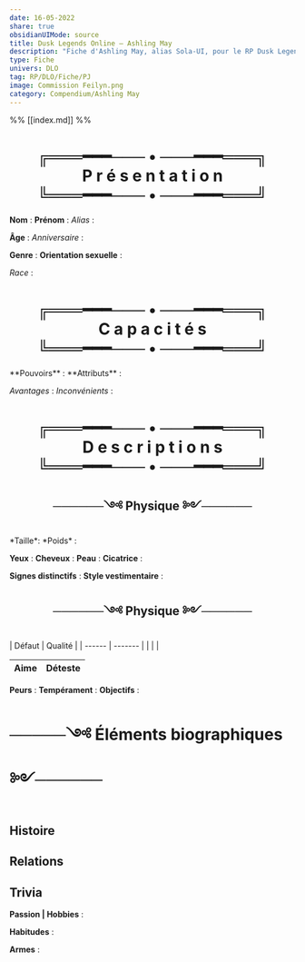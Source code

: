 ```yaml
---
date: 16-05-2022
share: true
obsidianUIMode: source
title: Dusk Legends Online — Ashling May
description: "Fiche d'Ashling May, alias Sola-UI, pour le RP Dusk Legends Online, un RP sur MMORPGVR."
type: Fiche
univers: DLO
tag: RP/DLO/Fiche/PJ
image: Commission Feilyn.png
category: Compendium/Ashling May
---
```


%% [[index.md]] %%

<h1 style="text-align:center">╔═══━━━─── • ───━━━═══╗<br>
P r é s e n t a t i o n <br>
╚═══━━━─── • ───━━━═══╝</h1>

**Nom** : 
**Prénom** : 
*Alias* : 

**Âge** :
*Anniversaire* :

**Genre** : 
**Orientation sexuelle** : 

*Race* :

<h1 style="text-align:center">╔═══━━━─── • ───━━━═══╗<br>
C a p a c i t é s<br>
╚═══━━━─── • ───━━━═══╝</h1>
**Pouvoirs** : 
**Attributs** : 

*Avantages* : 
*Inconvénients* :

<h1 style="text-align:center">╔═══━━━─── • ───━━━═══╗<br>
D e s c r i p t i o n s<br>
╚═══━━━─── • ───━━━═══╝</h1>
<h2 style="text-align:center">──────༺ Physique ༻──────</h2>
*Taille*: 
*Poids* : 

**Yeux** : 
**Cheveux** : 
**Peau** : 
**Cicatrice** : 

**Signes distinctifs** :
**Style vestimentaire** : 


<h2 style="text-align:center">──────༺ Physique ༻──────</h2>
| Défaut | Qualité |
| ------ | ------- |
|        |         |

| Aime | Déteste |
| ---- | ------- |

**Peurs** : 
**Tempérament** : 
**Objectifs** : 

# ─────༺ Éléments biographiques ༻────── 

## Histoire

## Relations

## Trivia

**Passion | Hobbies** :

**Habitudes** :

**Armes** :
